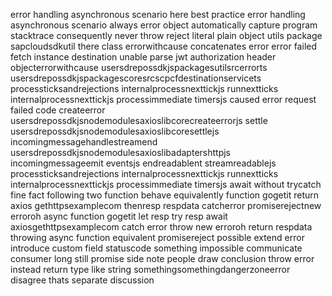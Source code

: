 error handling asynchronous scenario here best practice error handling asynchronous scenario always error object automatically capture program stacktrace consequently never throw reject literal plain object utils package sapcloudsdkutil there class errorwithcause concatenates error error failed fetch instance destination unable parse jwt authorization header objecterrorwithcause usersdrepossdkjspackagesutilsrcerrorts usersdrepossdkjspackagescoresrcscpcfdestinationservicets processticksandrejections internalprocessnexttickjs runnextticks internalprocessnexttickjs processimmediate timersjs caused error request failed code createerror usersdrepossdkjsnodemodulesaxioslibcorecreateerrorjs settle usersdrepossdkjsnodemodulesaxioslibcoresettlejs incomingmessagehandlestreamend usersdrepossdkjsnodemodulesaxioslibadaptershttpjs incomingmessageemit eventsjs endreadablent streamreadablejs processticksandrejections internalprocessnexttickjs runnextticks internalprocessnexttickjs processimmediate timersjs await without trycatch fine fact following two function behave equivalently function gogetit return axios gethttpsexamplecom thenresp respdata catcherror promiserejectnew erroroh async function gogetit let resp try resp await axiosgethttpsexamplecom catch error throw new erroroh return respdata throwing async function equivalent promisereject possible extend error introduce custom field statuscode something impossible communicate consumer long still promise side note people draw conclusion throw error instead return type like string somethingsomethingdangerzoneerror disagree thats separate discussion